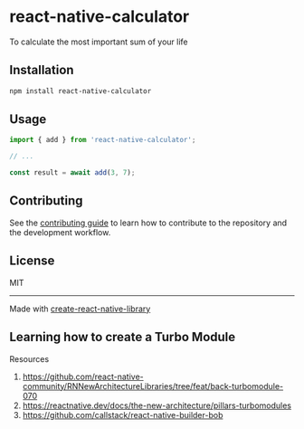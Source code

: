 # react-native-calculator

To calculate the most important sum of your life

## Installation

```sh
npm install react-native-calculator
```

## Usage

```js
import { add } from 'react-native-calculator';

// ...

const result = await add(3, 7);
```

## Contributing

See the [contributing guide](CONTRIBUTING.md) to learn how to contribute to the repository and the development workflow.

## License

MIT

---

Made with [create-react-native-library](https://github.com/callstack/react-native-builder-bob)


## Learning how to create a Turbo Module 

Resources 
1. https://github.com/react-native-community/RNNewArchitectureLibraries/tree/feat/back-turbomodule-070
2. https://reactnative.dev/docs/the-new-architecture/pillars-turbomodules
3. https://github.com/callstack/react-native-builder-bob

